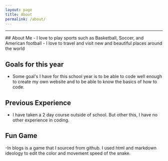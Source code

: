 ```yaml
---
layout: page
title: About
permalink: /about/
---
```



<hr>
## About Me
- I love to play sports such as Basketball, Soccer, and American football
- I love to travel and visit new and beautiful places around the world

## Goals for this year
- Some goal's I have for this school year is to be able to code well enough to create my own website and to be able to  know the basics of how to code.

## Previous Experience
- I have taken a 2 day course outside of school. But other this, I have no other experience in coding. 

## Fun Game
-In blogs is a game that I sourced from github. I used html and markdown ideology to edit the color and movement speed of the snake.
